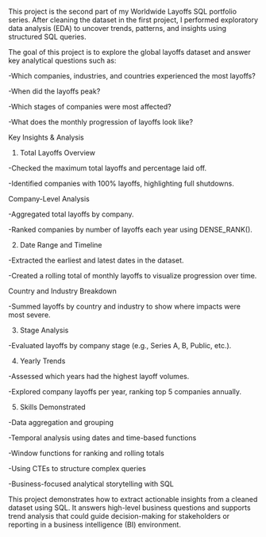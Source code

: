 This project is the second part of my Worldwide Layoffs SQL portfolio series. After cleaning the dataset in the first project, I performed exploratory data analysis (EDA) to uncover trends, patterns, and insights using structured SQL queries.

The goal of this project is to explore the global layoffs dataset and answer key analytical questions such as:

-Which companies, industries, and countries experienced the most layoffs?

-When did the layoffs peak?

-Which stages of companies were most affected?

-What does the monthly progression of layoffs look like?

Key Insights & Analysis

1. Total Layoffs Overview

-Checked the maximum total layoffs and percentage laid off.

-Identified companies with 100% layoffs, highlighting full shutdowns.

Company-Level Analysis

-Aggregated total layoffs by company.

-Ranked companies by number of layoffs each year using DENSE_RANK().

2. Date Range and Timeline

-Extracted the earliest and latest dates in the dataset.

-Created a rolling total of monthly layoffs to visualize progression over time.

Country and Industry Breakdown

-Summed layoffs by country and industry to show where impacts were most severe.

3. Stage Analysis

-Evaluated layoffs by company stage (e.g., Series A, B, Public, etc.).

4. Yearly Trends

-Assessed which years had the highest layoff volumes.

-Explored company layoffs per year, ranking top 5 companies annually.

5. Skills Demonstrated

-Data aggregation and grouping

-Temporal analysis using dates and time-based functions

-Window functions for ranking and rolling totals

-Using CTEs to structure complex queries

-Business-focused analytical storytelling with SQL

This project demonstrates how to extract actionable insights from a cleaned dataset using SQL. It answers high-level business questions and supports trend analysis that could guide decision-making for stakeholders or reporting in a business intelligence (BI) environment.
